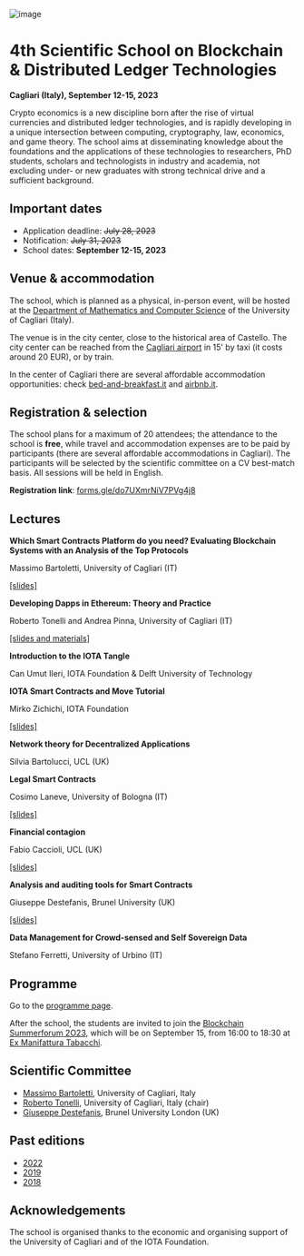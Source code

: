 ![image](4th-dlt-school-logo.jpg)

# 4th Scientific School on Blockchain & Distributed Ledger Technologies

**Cagliari (Italy), September 12-15, 2023**

Crypto economics is a new discipline born after the rise of virtual currencies and distributed ledger technologies, and is rapidly developing in a unique intersection between computing, cryptography,  law,
economics, and game theory. The school aims at disseminating  knowledge about the foundations and the applications of these technologies to researchers, PhD students, scholars and technologists in industry and academia, not excluding under- or new graduates with strong technical drive and a sufficient background.


## Important dates

- Application deadline: ~~July 28, 2023~~
- Notification: ~~July 31, 2023~~
- School dates: **September 12-15, 2023**


## Venue & accommodation

The school, which is planned as a physical, in-person event, will be hosted at the [Department of Mathematics and Computer Science](https://goo.gl/maps/jjzgXGtSLtVBSrDu9) of the University of Cagliari (Italy).

The venue is in the city center, close to the historical area of Castello. 
The city center can be reached from the [Cagliari airport](http://www.sogaer.it/it) in 15' by taxi (it costs around 20 EUR), or by train.

In the center of Cagliari there are several affordable accommodation opportunities: check [bed-and-breakfast.it](https://www.bed-and-breakfast.it/lista_strutture_ur.cfm?locale=it&zona=Castello&citta=Cagliari&idregione=14) and
[airbnb.it](https://www.airbnb.it/rooms/6619495?source_impression_id=p3_1688053073_kJI5XWcXBEsz1r%2B1).


## Registration & selection

The school plans for a maximum of 20 attendees; the attendance to the school is **free**, while travel and accommodation expenses are to be paid by participants (there are several affordable accommodations in Cagliari). 
The participants will be selected by the scientific  committee on a CV best-match basis.
All sessions will be held in English.

**Registration link**: [forms.gle/do7UXmrNiV7PVg4j8](https://forms.gle/do7UXmrNiV7PVg4j8)


## Lectures

**Which Smart Contracts Platform do you need? Evaluating Blockchain Systems with an Analysis of the Top Protocols**

Massimo Bartoletti, University of Cagliari (IT)

[\[slides\]](https://docs.google.com/presentation/d/1Zw9cQ5CvJUYoig7vU1lFYrRPqV_U2YzYCfWXas2XEXo/edit?usp=sharing)

**Developing Dapps in Ethereum: Theory and Practice**

Roberto Tonelli and Andrea Pinna, University of Cagliari (IT)

[\[slides and materials\]](https://github.com/AndreaPinna/bcschool2023/)

**Introduction to the IOTA Tangle**

Can Umut Ileri, IOTA Foundation & Delft University of Technology

**IOTA Smart Contracts and Move Tutorial**

Mirko Zichichi, IOTA Foundation

[\[slides\]](https://github.com/dlt-school/dlt-school.github.io/blob/main/2023/zichichi-dlt-school-2023.pdf)

**Network theory for Decentralized Applications**

Silvia Bartolucci, UCL (UK)

**Legal Smart Contracts** 

Cosimo Laneve, University of Bologna (IT)

[\[slides\]](https://github.com/dlt-school/dlt-school.github.io/blob/main/2023/laneve-dlt-school-2023.pdf)

**Financial contagion**

Fabio Caccioli, UCL (UK)

[\[slides\]](https://github.com/dlt-school/dlt-school.github.io/blob/main/2023/caccioli-dlt-school-2023.pdf)

**Analysis and auditing tools for Smart Contracts**

Giuseppe Destefanis, Brunel University (UK)

[\[slides\]](https://github.com/dlt-school/dlt-school.github.io/blob/main/2023/destefanis-dlt-school-2023.pdf)

**Data Management for Crowd-sensed and Self Sovereign Data**

Stefano Ferretti, University of Urbino (IT)


## Programme

Go to the [programme page](programme.md).

After the school, the students are invited to join the [Blockchain Summerforum 2O23](https://www.eventbrite.it/e/biglietti-blockchain-summerforum-2o23-the-social-impact-of-crypto-activities-704307461577?aff=oddtdtcreator&fbclid=IwAR0Ftt1u3hO0XViW-1tZl2qmCmCW7JCG2lBJdgwHrBcTG8wyBwlkRa5d8ao), which will be on September 15, from 16:00 to 18:30 at [Ex Manifattura Tabacchi](https://goo.gl/maps/2qoN3T1Deyn4pPAF6). 
 

## Scientific Committee

- [Massimo Bartoletti](https://blockchain.unica.it), University of Cagliari, Italy
- [Roberto Tonelli](https://www.unica.it/unica/it/ateneo_s07_ss01.page?contentId=SHD31003), University of Cagliari, Italy (chair)
- [Giuseppe Destefanis](https://www.brunel.ac.uk/people/giuseppe-destefanis), Brunel University London (UK)


## Past editions

- [2022](2022/)
- [2019](2019/)
- [2018](2018/)


## Acknowledgements

The school is organised thanks to the economic and organising support of the University of Cagliari and of the IOTA Foundation.


